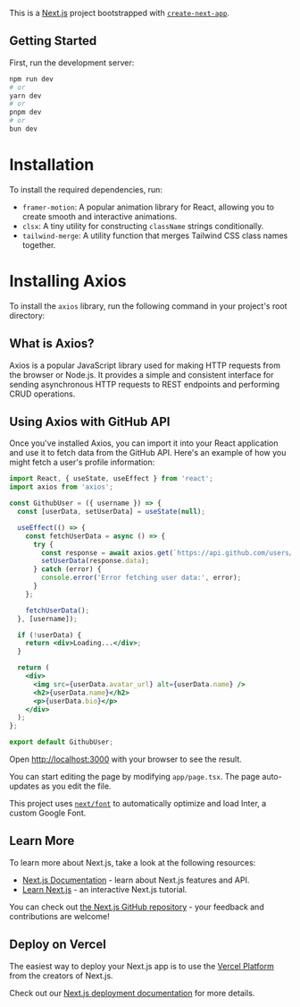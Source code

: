 This is a [Next.js](https://nextjs.org/) project bootstrapped with [`create-next-app`](https://github.com/vercel/next.js/tree/canary/packages/create-next-app).

## Getting Started

First, run the development server:

```bash
npm run dev
# or
yarn dev
# or
pnpm dev
# or
bun dev
```
# Installation

To install the required dependencies, run:

- `framer-motion`: A popular animation library for React, allowing you to create smooth and interactive animations.
- `clsx`: A tiny utility for constructing `className` strings conditionally.
- `tailwind-merge`: A utility function that merges Tailwind CSS class names together.

# Installing Axios

To install the `axios` library, run the following command in your project's root directory:

## What is Axios?

Axios is a popular JavaScript library used for making HTTP requests from the browser or Node.js. It provides a simple and consistent interface for sending asynchronous HTTP requests to REST endpoints and performing CRUD operations.

## Using Axios with GitHub API

Once you've installed Axios, you can import it into your React application and use it to fetch data from the GitHub API. Here's an example of how you might fetch a user's profile information:

```jsx
import React, { useState, useEffect } from 'react';
import axios from 'axios';

const GithubUser = ({ username }) => {
  const [userData, setUserData] = useState(null);

  useEffect(() => {
    const fetchUserData = async () => {
      try {
        const response = await axios.get(`https://api.github.com/users/${username}`);
        setUserData(response.data);
      } catch (error) {
        console.error('Error fetching user data:', error);
      }
    };

    fetchUserData();
  }, [username]);

  if (!userData) {
    return <div>Loading...</div>;
  }

  return (
    <div>
      <img src={userData.avatar_url} alt={userData.name} />
      <h2>{userData.name}</h2>
      <p>{userData.bio}</p>
    </div>
  );
};

export default GithubUser;
```


Open [http://localhost:3000](http://localhost:3000) with your browser to see the result.

You can start editing the page by modifying `app/page.tsx`. The page auto-updates as you edit the file.

This project uses [`next/font`](https://nextjs.org/docs/basic-features/font-optimization) to automatically optimize and load Inter, a custom Google Font.

## Learn More

To learn more about Next.js, take a look at the following resources:

- [Next.js Documentation](https://nextjs.org/docs) - learn about Next.js features and API.
- [Learn Next.js](https://nextjs.org/learn) - an interactive Next.js tutorial.

You can check out [the Next.js GitHub repository](https://github.com/vercel/next.js/) - your feedback and contributions are welcome!

## Deploy on Vercel

The easiest way to deploy your Next.js app is to use the [Vercel Platform](https://vercel.com/new?utm_medium=default-template&filter=next.js&utm_source=create-next-app&utm_campaign=create-next-app-readme) from the creators of Next.js.

Check out our [Next.js deployment documentation](https://nextjs.org/docs/deployment) for more details.


